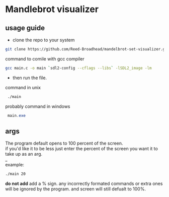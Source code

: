 # Mandlebrot visualizer  

## usage guide
- clone the repo to your system    

``` bash
git clone https://github.com/Reed-Broadhead/mandelbrot-set-visualizer.git
```

command to comile with gcc compiler  
 ``` bash
 gcc main.c -o main `sdl2-config --cflags --libs` -lSDL2_image -lm
```

- then run the file.  

command in unix
```bash
 ./main
```

probably command in windows  
```powershell
 main.exe
```


## args

The program default opens to 100 percent of the screen.  
if you'd like it to be less just enter the percent of the screen you want it to take up as an arg.  
_  
example:  
```bash
./main 20
```

**do not add** add a % sign. any incorrectly formated commands or extra ones will be ignored by the program. and screen will still defualt to 100%.
